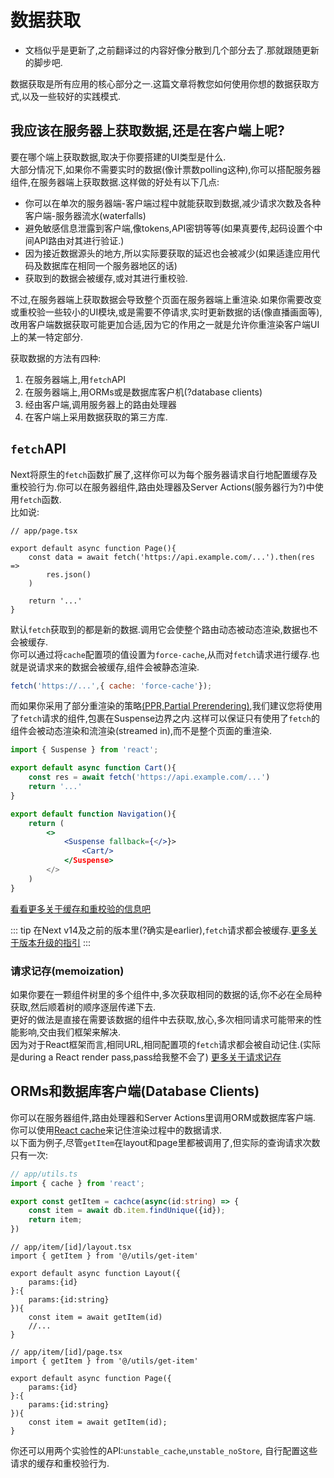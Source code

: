 # 数据获取
* 文档似乎是更新了,之前翻译过的内容好像分散到几个部分去了.那就跟随更新的脚步吧.

数据获取是所有应用的核心部分之一.这篇文章将教您如何使用你想的数据获取方式,以及一些较好的实践模式.  

## 我应该在服务器上获取数据,还是在客户端上呢?
要在哪个端上获取数据,取决于你要搭建的UI类型是什么.  
大部分情况下,如果你不需要实时的数据(像计票数polling这种),你可以搭配服务器组件,在服务器端上获取数据.这样做的好处有以下几点:
- 你可以在单次的服务器端-客户端过程中就能获取到数据,减少请求次数及各种客户端-服务器流水(waterfalls)
- 避免敏感信息泄露到客户端,像tokens,API密钥等等(如果真要传,起码设置个中间API路由对其进行验证.)
- 因为接近数据源头的地方,所以实际要获取的延迟也会被减少(如果适逢应用代码及数据库在相同一个服务器地区的话)
- 获取到的数据会被缓存,或对其进行重校验.

不过,在服务器端上获取数据会导致整个页面在服务器端上重渲染.如果你需要改变或重校验一些较小的UI模块,或是需要不停请求,实时更新数据的话(像直播画面等),改用客户端数据获取可能更加合适,因为它的作用之一就是允许你重渲染客户端UI上的某一特定部分.  

获取数据的方法有四种:
1. 在服务器端上,用`fetch`API
2. 在服务器端上,用ORMs或是数据库客户机(?database clients)
3. 经由客户端,调用服务器上的路由处理器
4. 在客户端上采用数据获取的第三方库.

## `fetch`API
Next将原生的`fetch`函数扩展了,这样你可以为每个服务器请求自行地配置缓存及重校验行为.你可以在服务器组件,路由处理器及Server Actions(服务器行为?)中使用`fetch`函数.   
比如说:
```tsx
// app/page.tsx

export default async function Page(){
    const data = await fetch('https://api.example.com/...').then(res => 
        res.json()
    )

    return '...'
}
```

默认`fetch`获取到的都是新的数据.调用它会使整个路由动态被动态渲染,数据也不会被缓存.  
你可以通过将`cache`配置项的值设置为`force-cache`,从而对`fetch`请求进行缓存.也就是说请求来的数据会被缓存,组件会被静态渲染.  
```js
fetch('https://...',{ cache: 'force-cache'});
```

而如果你采用了部分重渲染的策略[(PPR,Partial Prerendering)](https://nextjs.org/docs/app/building-your-application/rendering/partial-prerendering),我们建议您将使用了`fetch`请求的组件,包裹在Suspense边界之内.这样可以保证只有使用了`fetch`的组件会被动态渲染和流渲染(streamed in),而不是整个页面的重渲染.

```jsx
import { Suspense } from 'react';

export default async function Cart(){
    const res = await fetch('https://api.example.com/...')
    return '...'
}

export default function Navigation(){
    return (
        <>
            <Suspense fallback={</>}>
                <Cart/>
            </Suspense>
        </>
    )
}

```

[看看更多关于缓存和重校验的信息吧](https://nextjs.org/docs/app/building-your-application/data-fetching/caching-and-revalidating)

::: tip
在Next v14及之前的版本里(?确实是earlier),`fetch`请求都会被缓存.[更多关于版本升级的指引](https://nextjs.org/docs/app/building-your-application/upgrading/version-15)
:::

### 请求记存(memoization)
如果你要在一颗组件树里的多个组件中,多次获取相同的数据的话,你不必在全局种获取,然后顺着树的顺序逐层传递下去.  
更好的做法是直接在需要该数据的组件中去获取,放心,多次相同请求可能带来的性能影响,交由我们框架来解决.  
因为对于React框架而言,相同URL,相同配置项的`fetch`请求都会被自动记住.(实际是during a React render pass,pass给我整不会了)
[更多关于请求记存](https://nextjs.org/docs/app/building-your-application/caching#request-memoization)

## ORMs和数据库客户端(Database Clients)
你可以在服务器组件,路由处理器和Server Actions里调用ORM或数据库客户端.  
你可以使用[React cache](https://react.dev/reference/react/cache)来记住渲染过程中的数据请求.  
以下面为例子,尽管`getItem`在layout和page里都被调用了,但实际的查询请求次数只有一次:
```ts
// app/utils.ts
import { cache } from 'react';

export const getItem = cachce(async(id:string) => {
    const item = await db.item.findUnique({id});
    return item;
})

```

```tsx
// app/item/[id]/layout.tsx
import { getItem } from '@/utils/get-item'

export default async function Layout({
    params:{id}
}:{
    params:{id:string}
}){
    const item = await getItem(id)
    //...
}
```

```tsx
// app/item/[id]/page.tsx
import { getItem } from '@/utils/get-item'

export default async function Page({
    params:{id}
}:{
    params:{id:string}
}){
    const item = await getItem(id);
}

```

你还可以用两个实验性的API:`unstable_cache`,`unstable_noStore`, 自行配置这些请求的缓存和重校验行为.